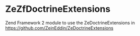 ZeZfDoctrineExtensions
====================

Zend Framework 2 module to use the ZeDoctrineExtensions in https://github.com/ZeinEddin/ZeDoctrineExtensions

